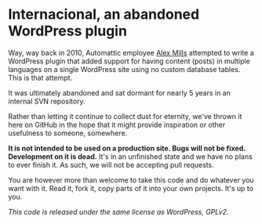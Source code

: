 # Internacional, an abandoned WordPress plugin

Way, way back in 2010, Automattic employee [Alex Mills](https://github.com/Viper007Bond) attempted to write a WordPress plugin that added support for having content (posts) in multiple languages on a single WordPress site using no custom database tables. This is that attempt.

It was ultimately abandoned and sat dormant for nearly 5 years in an internal SVN repository.

Rather than letting it continue to collect dust for eternity, we've thrown it here on GitHub in the hope that it might provide inspiration or other usefulness to someone, somewhere.

**It is not intended to be used on a production site. Bugs will not be fixed. Development on it is dead.** It's in an unfinished state and we have no plans to ever finish it. As such, we will not be accepting pull requests.

You are however more than welcome to take this code and do whatever you want with it. Read it, fork it, copy parts of it into your own projects. It's up to you.

*This code is released under the same license as WordPress, GPLv2.*
